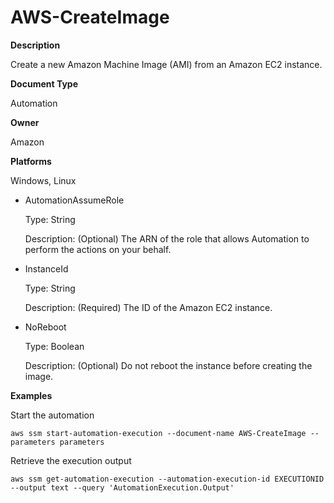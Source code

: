# AWS\-CreateImage<a name="automation-aws-createimage"></a>

**Description**

Create a new Amazon Machine Image \(AMI\) from an Amazon EC2 instance\.

**Document Type**

Automation

**Owner**

Amazon

**Platforms**

Windows, Linux
+ AutomationAssumeRole

  Type: String

  Description: \(Optional\) The ARN of the role that allows Automation to perform the actions on your behalf\.
+ InstanceId

  Type: String

  Description: \(Required\) The ID of the Amazon EC2 instance\.
+ NoReboot

  Type: Boolean

  Description: \(Optional\) Do not reboot the instance before creating the image\.

**Examples**

Start the automation

```
aws ssm start-automation-execution --document-name AWS-CreateImage --parameters parameters
```

Retrieve the execution output

```
aws ssm get-automation-execution --automation-execution-id EXECUTIONID --output text --query 'AutomationExecution.Output'
```
